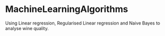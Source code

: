 # MachineLearningAlgorithms
Using Linear regression, Regularised Linear regression and Naive Bayes to analyse wine quality.
